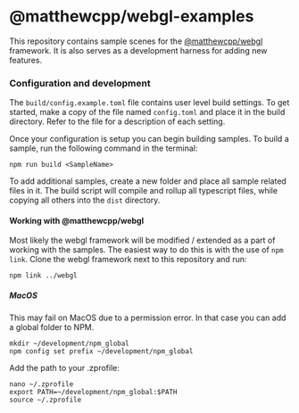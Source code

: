 # @matthewcpp/webgl-examples
This repository contains sample scenes for the [@matthewcpp/webgl](https://github.com/matthewcpp/webgl) framework. 
It is also serves as a development harness for adding new features.

### Configuration and development

The `build/config.example.toml` file contains user level build settings.
To get started, make a copy of the file named `config.toml` and place it in the build directory.
Refer to the file for a description of each setting.

Once your configuration is setup you can begin building samples. To build a sample, run the following command in the terminal:
```shell script
npm run build <SampleName>
```

To add additional samples, create a new folder and place all sample related files in it.
The build script will compile and rollup all typescript files, while copying all others into the `dist` directory.

#### Working with @matthewcpp/webgl

Most likely the webgl framework will be modified / extended as a part of working with the samples. 
The easiest way to do this is with the use of `npm link`.  Clone the webgl framework next to this repository and run:

```shell script
npm link ../webgl
```

##### MacOS

This may fail on MacOS due to a permission error.  In that case you can add a global folder to NPM.
```shell script
mkdir ~/development/npm_global
npm config set prefix ~/development/npm_global
```

Add the path to your .zprofile:
```shell script
nano ~/.zprofile
export PATH=~/development/npm_global:$PATH
source ~/.zprofile 
```